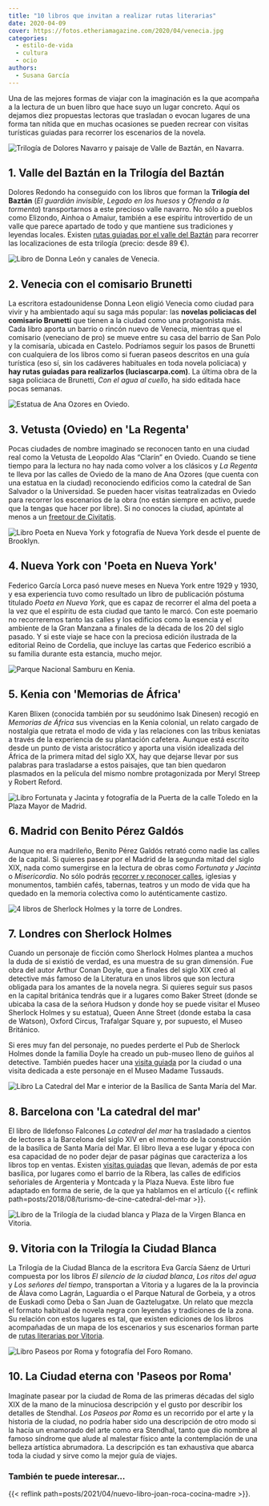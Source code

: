 ```yaml
---
title: "10 libros que invitan a realizar rutas literarias"
date: 2020-04-09
cover: https://fotos.etheriamagazine.com/2020/04/venecia.jpg
categories: 
  - estilo-de-vida
  - cultura
  - ocio
authors: 
  - Susana García
---
```


Una de las mejores formas de viajar con la imaginación es la que acompaña a la lectura 
de un buen libro que hace suyo un lugar concreto. Aquí os dejamos diez propuestas 
lectoras que trasladan o evocan lugares de una forma tan nítida que en muchas ocasiones 
se pueden recrear con visitas turísticas guiadas para recorrer los escenarios de la 
novela. 

![Trilogía de Dolores Navarro y paisaje de Valle de Baztán, en Navarra.](https://fotos.etheriamagazine.com/2020/04/rutas-literarias-baztan-dolores-redondo.jpg "Valle del Baztán.")

## 1\. Valle del Baztán en la Trilogía del Baztán

Dolores Redondo ha conseguido con los libros que forman la **Trilogía del Baztán** (_El 
guardián invisible_, _Legado en los huesos_ y _Ofrenda a la tormenta_) transportarnos a 
este precioso valle navarro. No sólo a pueblos como Elizondo, Ainhoa o Amaiur, también a 
ese espíritu introvertido de un valle que parece apartado de todo y que mantiene sus 
tradiciones y leyendas locales. Existen [rutas guiadas por el valle del 
Baztán](https://www.civitatis.com/es/pamplona/excursion-valle-baztan/?aid=10211) para 
recorrer las localizaciones de esta trilogía (precio: desde 89 €). 

![Libro de Donna León y canales de Venecia.](https://fotos.etheriamagazine.com/2020/04/rutas-literarias-venecia-brunetti.jpg "Canal de Venecia. © Ricardo Gómez Ángel")

## 2\. Venecia con el comisario Brunetti

La escritora estadounidense Donna Leon eligió Venecia como ciudad para vivir y ha 
ambientado aquí su saga más popular: las **novelas policiacas del comisario Brunetti** 
que tienen a la ciudad como una protagonista más. Cada libro aporta un barrio o rincón 
nuevo de Venecia, mientras que el comisario (veneciano de pro) se mueve entre su casa 
del barrio de San Polo y la comisaría, ubicada en Castelo. Podríamos seguir los pasos de 
Brunetti con cualquiera de los libros como si fueran paseos descritos en una guía 
turística (eso sí, sin los cadáveres habituales en toda novela policiaca) y **hay rutas 
guiadas para realizarlos (luciascarpa.com)**. La última obra de la saga policiaca de 
Brunetti, _Con el agua al cuello_, ha sido editada hace pocas semanas. 

![Estatua de Ana Ozores en Oviedo.](https://fotos.etheriamagazine.com/2020/04/rutas-literarias-regenta-oviedo.jpg "Estatua de Ana Ozores en Oviedo.")

## 3\. Vetusta (Oviedo) en 'La Regenta'

Pocas ciudades de nombre imaginado se reconocen tanto en una ciudad real como la Vetusta 
de Leopoldo Alas “Clarín” en Oviedo. Cuando se tiene tiempo para la lectura no hay nada 
como volver a los clásicos y _La Regenta_ te lleva por las calles de Oviedo de la mano 
de Ana Ozores (que cuenta con una estatua en la ciudad) reconociendo edificios como la 
catedral de San Salvador o la Universidad. Se pueden hacer visitas teatralizadas en 
Oviedo para recorrer los escenarios de la obra (no están siempre en activo, puede que la 
tengas que hacer por libre). Si no conoces la ciudad, apúntate al menos a un [freetour 
de Civitatis](https://www.civitatis.com/es/oviedo/free-tour-oviedo/?aid=10211). 

![Libro Poeta en Nueva York y fotografía de Nueva York desde el puente de Brooklyn.](https://fotos.etheriamagazine.com/2020/04/rutas-literarias-nueva-york-garcia-lorca.jpg "Nueva York desde el puente de Brooklyn. © Colton Duke")

## 4\. Nueva York con 'Poeta en Nueva York'

Federico García Lorca pasó nueve meses en Nueva York entre 1929 y 1930, y esa 
experiencia tuvo como resultado un libro de publicación póstuma titulado _Poeta en Nueva 
York_, que es capaz de recorrer el alma del poeta a la vez que el espíritu de esta 
ciudad que tanto le marcó. Con este poemario no recorreremos tanto las calles y los 
edificios como la esencia y el ambiente de la Gran Manzana a finales de la década de los 
20 del siglo pasado. Y si este viaje se hace con la preciosa edición ilustrada de la 
editorial Reino de Cordelia, que incluye las cartas que Federico escribió a su familia 
durante esta estancia, mucho mejor. 

![Parque Nacional Samburu en Kenia.](https://fotos.etheriamagazine.com/2020/04/rutas-literarias-kenia-karen-blixen.jpg "Parque Nacional Samburu en Kenia. © Photos by Becks")

## 5\. Kenia con 'Memorias de África'

Karen Blixen (conocida también por su seudónimo Isak Dinesen) recogió en _Memorias de 
África_ sus vivencias en la Kenia colonial, un relato cargado de nostalgia que retrata 
el modo de vida y las relaciones con las tribus keniatas a través de la experiencia de 
su plantación cafetera. Aunque está escrito desde un punto de vista aristocrático y 
aporta una visión idealizada del África de la primera mitad del siglo XX, hay que 
dejarse llevar por sus palabras para trasladarse a estos paisajes, que tan bien quedaron 
plasmados en la película del mismo nombre protagonizada por Meryl Streep y Robert 
Reford. 

![Libro Fortunata y Jacinta y fotografía de la Puerta de la calle Toledo en la Plaza Mayor de Madrid.](https://fotos.etheriamagazine.com/2020/04/rutas-literarias-madrid-perez-galdos.jpg "Puerta de la calle Toledo en la Plaza Mayor de Madrid. © Lucas Ricci")

## 6\. Madrid con Benito Pérez Galdós

Aunque no era madrileño, Benito Pérez Galdós retrató como nadie las calles de la 
capital. Si quieres pasear por el Madrid de la segunda mitad del siglo XIX, nada como 
sumergirse en la lectura de obras como _Fortunata y Jacinta_ o _Misericordia_. No sólo 
podrás [recorrer y reconocer calles](https://www.esmadrid.com/madrid-galdos), iglesias y 
monumentos, también cafés, tabernas, teatros y un modo de vida que ha quedado en la 
memoria colectiva como lo auténticamente castizo. 

![4 libros de Sherlock Holmes y la torre de Londres.](https://fotos.etheriamagazine.com/2020/04/rutas-literarias-sherlock-holmes-londres.jpg "Torre de Londres. © Eva Dang")

## 7\. Londres con Sherlock Holmes

Cuando un personaje de ficción como Sherlock Holmes plantea a muchos la duda de si 
existió de verdad, es una muestra de su gran dimensión. Fue obra del autor Arthur Conan 
Doyle, que a finales del siglo XIX creó al detective más famoso de la Literatura en unos 
libros que son lectura obligada para los amantes de la novela negra. Si quieres seguir 
sus pasos en la capital británica tendrás que ir a lugares como Baker Street (donde se 
ubicaba la casa de la señora Hudson y donde hoy se puede visitar el Museo Sherlock 
Holmes y su estatua), Queen Anne Street (donde estaba la casa de Watson), Oxford Circus, 
Trafalgar Square y, por supuesto, el Museo Británico. 

Si eres muy fan del personaje, no puedes perderte el Pub de Sherlock Holmes donde la 
familia Doyle ha creado un pub-museo lleno de guiños al detective. También puedes hacer 
una [visita 
guiada](https://www.getyourguide.es/london-l57/sherlock-holmes-tour-of-london-t25865/) 
por la ciudad o una visita dedicada a este personaje en el Museo Madame Tussauds. 

![Libro La Catedral del Mar e interior de la Basílica de Santa María del Mar.](https://fotos.etheriamagazine.com/2020/04/rutas-literarias-catedral-del-mar.jpg "Basílica de Santa María del Mar. © Carmen Peñaranda")

## 8\. Barcelona con 'La catedral del mar'

El libro de Ildefonso Falcones _La catedral del mar_ ha trasladado a cientos de lectores 
a la Barcelona del siglo XIV en el momento de la construcción de la basílica de Santa 
María del Mar. El libro lleva a ese lugar y época con esa capacidad de no poder dejar de 
pasar páginas que caracteriza a los libros top en ventas. Existen [visitas 
guiadas](https://www.civitatis.com/es/barcelona/tour-catedral-mar/?aid=10211) que 
llevan, además de por esta basílica, por lugares como el barrio de la Ribera, las calles 
de edificios señoriales de Argenteria y Montcada y la Plaza Nueva. Este libro fue 
adaptado en forma de serie, de la que ya hablamos en el artículo {{< reflink 
path=posts/2018/08/turismo-de-cine-catedral-del-mar >}}. 

![Libro de la Trilogía de la ciudad blanca y Plaza de la Virgen Blanca en Vitoria.](https://fotos.etheriamagazine.com/2020/04/rutas-literarias-vitoria.jpg "Plaza de la Virgen Blanca en Vitoria.")

## 9\. Vitoria con la Trilogía la Ciudad Blanca

La Trilogía de la Ciudad Blanca de la escritora Eva García Sáenz de Urturi compuesta por 
los libros _El silencio de la ciudad blanca_, _Los ritos del agua_ y _Los señores del 
tiempo_, transportan a Vitoria y a lugares de la la provincia de Álava como Lagrán, 
Laguardia o el Parque Natural de Gorbeia, y a otros de Euskadi como Deba o San Juan de 
Gaztelugatxe. Un relato que mezcla el formato habitual de novela negra con leyendas y 
tradiciones de la zona. Su relación con estos lugares es tal, que existen ediciones de 
los libros acompañadas de un mapa de los escenarios y sus escenarios forman parte de 
[rutas literarias por 
Vitoria](https://www.civitatis.com/es/vitoria/tour-literario-vitoria/?aid=10211). 

![Libro Paseos por Roma y fotografía del Foro Romano.](https://fotos.etheriamagazine.com/2020/04/paseos-literarios-roma.stehdhal.jpg "Foro Romano.")

## 10\. La Ciudad eterna con 'Paseos por Roma'

Imagínate pasear por la ciudad de Roma de las primeras décadas del siglo XIX de la mano 
de la minuciosa descripción y el gusto por describir los detalles de Stendhal. _Los 
Paseos por Roma_ es un recorrido por el arte y la historia de la ciudad, no podría haber 
sido una descripción de otro modo si la hacía un enamorado del arte como era Stendhal, 
tanto que dio nombre al famoso síndrome que alude al malestar físico ante la 
contemplación de una belleza artística abrumadora. La descripción es tan exhaustiva que 
abarca toda la ciudad y sirve como la mejor guía de viajes. 

### También te puede interesar...

{{< reflink path=posts/2021/04/nuevo-libro-joan-roca-cocina-madre >}}.
